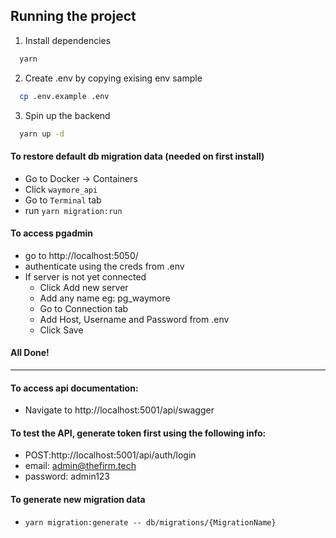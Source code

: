 ## Running the project

1. Install dependencies

```bash
  yarn
```

2. Create .env by copying exising env sample

```bash
  cp .env.example .env
```

3. Spin up the backend

```bash
  yarn up -d
```

#### To restore default db migration data (needed on first install)

- Go to Docker -> Containers
- Click `waymore_api`
- Go to `Terminal` tab
- run `yarn migration:run`

#### To access pgadmin

- go to http://localhost:5050/
- authenticate using the creds from .env
- If server is not yet connected
  - Click Add new server
  - Add any name eg: pg_waymore
  - Go to Connection tab
  - Add Host, Username and Password from .env
  - Click Save

#### All Done!

---

#### To access api documentation:

- Navigate to http://localhost:5001/api/swagger

#### To test the API, generate token first using the following info:

- POST:http://localhost:5001/api/auth/login
- email: admin@thefirm.tech
- password: admin123

#### To generate new migration data

- `yarn migration:generate -- db/migrations/{MigrationName}`
